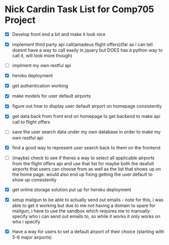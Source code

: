# Nick Cardin Task List for Comp705 Project

- [x] Develop front end a bit and make it look nice

- [x] implement third party api call(amadeus flight offers)(far as i can tell doesnt have a way to call easily in jquery but DOES has a python way to call it, will look more though)

- [ ] implment my own restful api

- [x] heroku deployment

- [x] get authentication working

- [x] make models for user default airports

- [x] figure out how to display user default airport on homepage consistently

- [x] get data back from front end on homepage to get backend to make api call to flight offers

- [ ] save the user search data under my own database in order to make my own restful api

- [x] find a good way to represent user search back to them on the frontend

- [ ] (maybe) check to see if theres a way to select all applicable airports from the flight offers api and use that list for maybe both the deafult airports that users can choose from as well as the list that shows up on the home page. would also end up fixing getting the user default to show up consistently

- [x] get online storage solution put up for heroku deployment

- [x] setup mailgun to be able to actually send out emails - note for this, i was able to get it working but due to me not having a domain to spare for mailgun, i have to use the sandbox which requires me to manually specify who i can send out emails to, so while it works it only works on who i specify

- [x] Have a way for users to set a default airport of their choice (starting with 5-6 major airports)